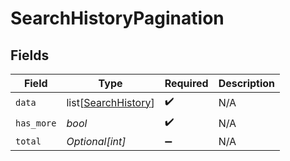 # SearchHistoryPagination


## Fields

| Field                                                       | Type                                                        | Required                                                    | Description                                                 |
| ----------------------------------------------------------- | ----------------------------------------------------------- | ----------------------------------------------------------- | ----------------------------------------------------------- |
| `data`                                                      | list[[SearchHistory](../../models/shared/searchhistory.md)] | :heavy_check_mark:                                          | N/A                                                         |
| `has_more`                                                  | *bool*                                                      | :heavy_check_mark:                                          | N/A                                                         |
| `total`                                                     | *Optional[int]*                                             | :heavy_minus_sign:                                          | N/A                                                         |